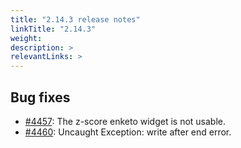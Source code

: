 ```yaml
---
title: "2.14.3 release notes"
linkTitle: "2.14.3"
weight: 
description: >
relevantLinks: >
---
```


## Bug fixes

- [#4457](https://github.com/medic/medic-webapp/issues/4457): The z-score enketo widget is not usable.
- [#4460](https://github.com/medic/medic-webapp/issues/4460): Uncaught Exception: write after end error.
